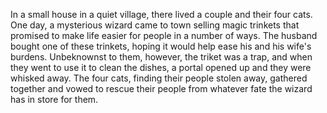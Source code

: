In a small house in a quiet village, there lived a couple and their four cats. One day, a mysterious wizard came to town selling magic trinkets that promised to make life easier for people in a number of ways. The husband bought one of these trinkets, hoping it would help ease his and his wife's burdens. Unbeknownst to them, however, the triket was a trap, and when they went to use it to clean the dishes, a portal opened up and they were whisked away. The four cats, finding their people stolen away, gathered together and vowed to rescue their people from whatever fate the wizard has in store for them.